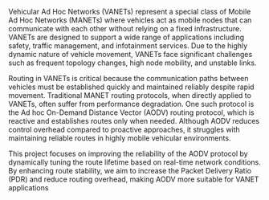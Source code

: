 Vehicular Ad Hoc Networks (VANETs) represent a special class of Mobile Ad Hoc Networks (MANETs) where vehicles act as mobile nodes that can communicate with each other without relying on a fixed infrastructure. VANETs are designed to support a wide range of applications including safety, traffic management, and infotainment services. Due to the highly dynamic nature of vehicle movement, VANETs face significant challenges such as frequent topology changes, high node mobility, and unstable links.

Routing in VANETs is critical because the communication paths between vehicles must be established quickly and maintained reliably despite rapid movement. Traditional MANET routing protocols, when directly applied to VANETs, often suffer from performance degradation. One such protocol is the Ad hoc On-Demand Distance Vector (AODV) routing protocol, which is reactive and establishes routes only when needed. Although AODV reduces control overhead compared to proactive approaches, it struggles with maintaining reliable routes in highly mobile vehicular environments.

This project focuses on improving the reliability of the AODV protocol by dynamically tuning the route lifetime based on real-time network conditions. By enhancing route stability, we aim to increase the Packet Delivery Ratio (PDR) and reduce routing overhead, making AODV more suitable for VANET applications
